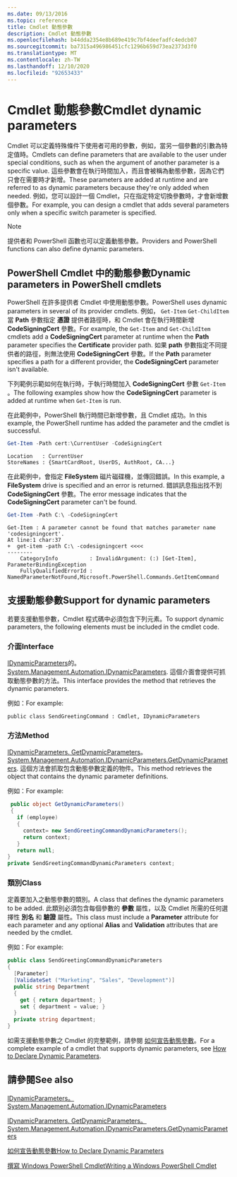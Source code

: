 ```yaml
---
ms.date: 09/13/2016
ms.topic: reference
title: Cmdlet 動態參數
description: Cmdlet 動態參數
ms.openlocfilehash: b44dda2354e8b689e419c7bf4deefadfc4edcb07
ms.sourcegitcommit: ba7315a496986451cfc1296b659d73ea2373d3f0
ms.translationtype: MT
ms.contentlocale: zh-TW
ms.lasthandoff: 12/10/2020
ms.locfileid: "92653433"
---
```

# <a name="cmdlet-dynamic-parameters"></a><span data-ttu-id="d2293-103">Cmdlet 動態參數</span><span class="sxs-lookup"><span data-stu-id="d2293-103">Cmdlet dynamic parameters</span></span>

<span data-ttu-id="d2293-104">Cmdlet 可以定義特殊條件下使用者可用的參數，例如，當另一個參數的引數為特定值時。</span><span class="sxs-lookup"><span data-stu-id="d2293-104">Cmdlets can define parameters that are available to the user under special conditions, such as when the argument of another parameter is a specific value.</span></span> <span data-ttu-id="d2293-105">這些參數會在執行時間加入，而且會被稱為動態參數，因為它們只會在需要時才新增。</span><span class="sxs-lookup"><span data-stu-id="d2293-105">These parameters are added at runtime and are referred to as dynamic parameters because they're only added when needed.</span></span> <span data-ttu-id="d2293-106">例如，您可以設計一個 Cmdlet，只在指定特定切換參數時，才會新增數個參數。</span><span class="sxs-lookup"><span data-stu-id="d2293-106">For example, you can design a cmdlet that adds several parameters only when a specific switch parameter is specified.</span></span>

> [!NOTE]
> <span data-ttu-id="d2293-107">提供者和 PowerShell 函數也可以定義動態參數。</span><span class="sxs-lookup"><span data-stu-id="d2293-107">Providers and PowerShell functions can also define dynamic parameters.</span></span>

## <a name="dynamic-parameters-in-powershell-cmdlets"></a><span data-ttu-id="d2293-108">PowerShell Cmdlet 中的動態參數</span><span class="sxs-lookup"><span data-stu-id="d2293-108">Dynamic parameters in PowerShell cmdlets</span></span>

<span data-ttu-id="d2293-109">PowerShell 在許多提供者 Cmdlet 中使用動態參數。</span><span class="sxs-lookup"><span data-stu-id="d2293-109">PowerShell uses dynamic parameters in several of its provider cmdlets.</span></span> <span data-ttu-id="d2293-110">例如， `Get-Item` `Get-ChildItem` 當 **Path** 參數指定 **憑證** 提供者路徑時，和 Cmdlet 會在執行時間新增 **CodeSigningCert** 參數。</span><span class="sxs-lookup"><span data-stu-id="d2293-110">For example, the `Get-Item` and `Get-ChildItem` cmdlets add a **CodeSigningCert** parameter at runtime when the **Path** parameter specifies the **Certificate** provider path.</span></span> <span data-ttu-id="d2293-111">如果 **path** 參數指定不同提供者的路徑，則無法使用 **CodeSigningCert** 參數。</span><span class="sxs-lookup"><span data-stu-id="d2293-111">If the **Path** parameter specifies a path for a different provider, the **CodeSigningCert** parameter isn't available.</span></span>

<span data-ttu-id="d2293-112">下列範例示範如何在執行時，于執行時間加入 **CodeSigningCert** 參數 `Get-Item` 。</span><span class="sxs-lookup"><span data-stu-id="d2293-112">The following examples show how the **CodeSigningCert** parameter is added at runtime when `Get-Item` is run.</span></span>

<span data-ttu-id="d2293-113">在此範例中，PowerShell 執行時間已新增參數，且 Cmdlet 成功。</span><span class="sxs-lookup"><span data-stu-id="d2293-113">In this example, the PowerShell runtime has added the parameter and the cmdlet is successful.</span></span>

```powershell
Get-Item -Path cert:\CurrentUser -CodeSigningCert
```

```Output
Location   : CurrentUser
StoreNames : {SmartCardRoot, UserDS, AuthRoot, CA...}
```

<span data-ttu-id="d2293-114">在此範例中，會指定 **FileSystem** 磁片磁碟機，並傳回錯誤。</span><span class="sxs-lookup"><span data-stu-id="d2293-114">In this example, a **FileSystem** drive is specified and an error is returned.</span></span> <span data-ttu-id="d2293-115">錯誤訊息指出找不到 **CodeSigningCert** 參數。</span><span class="sxs-lookup"><span data-stu-id="d2293-115">The error message indicates that the **CodeSigningCert** parameter can't be found.</span></span>

```powershell
Get-Item -Path C:\ -CodeSigningCert
```

```Output
Get-Item : A parameter cannot be found that matches parameter name 'codesigningcert'.
At line:1 char:37
+  get-item -path C:\ -codesigningcert <<<<
--------
    CategoryInfo          : InvalidArgument: (:) [Get-Item], ParameterBindingException
    FullyQualifiedErrorId : NamedParameterNotFound,Microsoft.PowerShell.Commands.GetItemCommand
```

## <a name="support-for-dynamic-parameters"></a><span data-ttu-id="d2293-116">支援動態參數</span><span class="sxs-lookup"><span data-stu-id="d2293-116">Support for dynamic parameters</span></span>

<span data-ttu-id="d2293-117">若要支援動態參數，Cmdlet 程式碼中必須包含下列元素。</span><span class="sxs-lookup"><span data-stu-id="d2293-117">To support dynamic parameters, the following elements must be included in the cmdlet code.</span></span>

### <a name="interface"></a><span data-ttu-id="d2293-118">介面</span><span class="sxs-lookup"><span data-stu-id="d2293-118">Interface</span></span>

<span data-ttu-id="d2293-119">[IDynamicParameters](/dotnet/api/System.Management.Automation.IDynamicParameters)的。</span><span class="sxs-lookup"><span data-stu-id="d2293-119">[System.Management.Automation.IDynamicParameters](/dotnet/api/System.Management.Automation.IDynamicParameters).</span></span>
<span data-ttu-id="d2293-120">這個介面會提供可抓取動態參數的方法。</span><span class="sxs-lookup"><span data-stu-id="d2293-120">This interface provides the method that retrieves the dynamic parameters.</span></span>

<span data-ttu-id="d2293-121">例如：</span><span class="sxs-lookup"><span data-stu-id="d2293-121">For example:</span></span>

`public class SendGreetingCommand : Cmdlet, IDynamicParameters`

### <a name="method"></a><span data-ttu-id="d2293-122">方法</span><span class="sxs-lookup"><span data-stu-id="d2293-122">Method</span></span>

<span data-ttu-id="d2293-123">[IDynamicParameters. GetDynamicParameters](/dotnet/api/System.Management.Automation.IDynamicParameters.GetDynamicParameters)。</span><span class="sxs-lookup"><span data-stu-id="d2293-123">[System.Management.Automation.IDynamicParameters.GetDynamicParameters](/dotnet/api/System.Management.Automation.IDynamicParameters.GetDynamicParameters).</span></span>
<span data-ttu-id="d2293-124">這個方法會抓取包含動態參數定義的物件。</span><span class="sxs-lookup"><span data-stu-id="d2293-124">This method retrieves the object that contains the dynamic parameter definitions.</span></span>

<span data-ttu-id="d2293-125">例如：</span><span class="sxs-lookup"><span data-stu-id="d2293-125">For example:</span></span>

```csharp
 public object GetDynamicParameters()
 {
   if (employee)
   {
     context= new SendGreetingCommandDynamicParameters();
     return context;
   }
   return null;
}
private SendGreetingCommandDynamicParameters context;
```

### <a name="class"></a><span data-ttu-id="d2293-126">類別</span><span class="sxs-lookup"><span data-stu-id="d2293-126">Class</span></span>

<span data-ttu-id="d2293-127">定義要加入之動態參數的類別。</span><span class="sxs-lookup"><span data-stu-id="d2293-127">A class that defines the dynamic parameters to be added.</span></span> <span data-ttu-id="d2293-128">此類別必須包含每個參數的 **參數** 屬性，以及 Cmdlet 所需的任何選擇性 **別名** 和 **驗證** 屬性。</span><span class="sxs-lookup"><span data-stu-id="d2293-128">This class must include a **Parameter** attribute for each parameter and any optional **Alias** and **Validation** attributes that are needed by the cmdlet.</span></span>

<span data-ttu-id="d2293-129">例如：</span><span class="sxs-lookup"><span data-stu-id="d2293-129">For example:</span></span>

```csharp
public class SendGreetingCommandDynamicParameters
{
  [Parameter]
  [ValidateSet ("Marketing", "Sales", "Development")]
  public string Department
  {
    get { return department; }
    set { department = value; }
  }
  private string department;
}
```

<span data-ttu-id="d2293-130">如需支援動態參數之 Cmdlet 的完整範例，請參閱 [如何宣告動態參數](./how-to-declare-dynamic-parameters.md)。</span><span class="sxs-lookup"><span data-stu-id="d2293-130">For a complete example of a cmdlet that supports dynamic parameters, see [How to Declare Dynamic Parameters](./how-to-declare-dynamic-parameters.md).</span></span>

## <a name="see-also"></a><span data-ttu-id="d2293-131">請參閱</span><span class="sxs-lookup"><span data-stu-id="d2293-131">See also</span></span>

[<span data-ttu-id="d2293-132">IDynamicParameters。</span><span class="sxs-lookup"><span data-stu-id="d2293-132">System.Management.Automation.IDynamicParameters</span></span>](/dotnet/api/System.Management.Automation.IDynamicParameters)

[<span data-ttu-id="d2293-133">IDynamicParameters. GetDynamicParameters。</span><span class="sxs-lookup"><span data-stu-id="d2293-133">System.Management.Automation.IDynamicParameters.GetDynamicParameters</span></span>](/dotnet/api/System.Management.Automation.IDynamicParameters.GetDynamicParameters)

[<span data-ttu-id="d2293-134">如何宣告動態參數</span><span class="sxs-lookup"><span data-stu-id="d2293-134">How to Declare Dynamic Parameters</span></span>](./how-to-declare-dynamic-parameters.md)

[<span data-ttu-id="d2293-135">撰寫 Windows PowerShell Cmdlet</span><span class="sxs-lookup"><span data-stu-id="d2293-135">Writing a Windows PowerShell Cmdlet</span></span>](./writing-a-windows-powershell-cmdlet.md)
